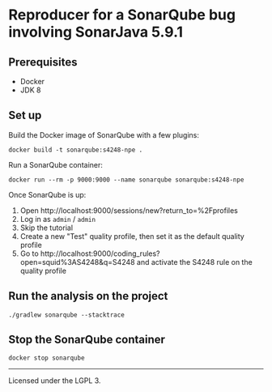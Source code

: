 # Reproducer for a SonarQube bug involving SonarJava 5.9.1

## Prerequisites

- Docker
- JDK 8

## Set up

Build the Docker image of SonarQube with a few plugins:

    docker build -t sonarqube:s4248-npe .

Run a SonarQube container:

    docker run --rm -p 9000:9000 --name sonarqube sonarqube:s4248-npe

Once SonarQube is up:

1. Open http://localhost:9000/sessions/new?return_to=%2Fprofiles
1. Log in as `admin` / `admin`
1. Skip the tutorial
1. Create a new "Test" quality profile, then set it as the default quality profile
1. Go to http://localhost:9000/coding_rules?open=squid%3AS4248&q=S4248 and activate the S4248 rule on the quality profile

## Run the analysis on the project

    ./gradlew sonarqube --stacktrace

## Stop the SonarQube container

    docker stop sonarqube

-----

Licensed under the LGPL 3.
